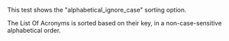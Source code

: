 This test shows the "alphabetical_ignore_case" sorting option.

The List Of Acronyms is sorted based on their key, in a non-case-sensitive alphabetical order.

